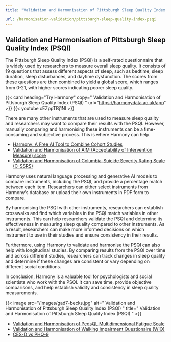 ```yaml
---
title: "Validation and Harmonisation of Pittsburgh Sleep Quality Index (PSQI)"

url: /harmonisation-validation/pittsburgh-sleep-quality-index-psqi
---
```


## Validation and Harmonisation of Pittsburgh Sleep Quality Index (PSQI)

The Pittsburgh Sleep Quality Index (PSQI) is a self-rated questionnaire that is widely used by researchers to measure overall sleep quality. It consists of 19 questions that assess different aspects of sleep, such as bedtime, sleep duration, sleep disturbances, and daytime dysfunction. The scores from these questions are then combined to yield a global score, which ranges from 0-21, with higher scores indicating poorer sleep quality.

{{< card heading="Try Harmony" copy=" Validation and Harmonisation of Pittsburgh Sleep Quality Index (PSQI) " url="https://harmonydata.ac.uk/app" >}}
{{< youtube cEZppTBj1NI >}}

There are many other instruments that are used to measure sleep quality and researchers may want to compare their results with the PSQI. However, manually comparing and harmonising these instruments can be a time-consuming and subjective process. This is where Harmony can help.

* [Harmony: A Free AI Tool to Combine Cohort Studies](/item-harmonisation/harmony-a-free-ai-tool-to-combine-cohort-studies)
* [Validation and Harmonisation of AIM (Acceptability of Intervention Measure) score](/harmonisation-validation/aim-acceptability-of-intervention-measure-score)
* [Validation and Harmonisation of Columbia-Suicide Severity Rating Scale (C-SSRS)](/harmonisation-validation/columbia-suicide-severity-rating-scale-c-ssrs)

Harmony uses natural language processing and generative AI models to compare instruments, including the PSQI, and provide a percentage match between each item. Researchers can either select instruments from Harmony's database or upload their own instruments in PDF form to compare.

By harmonising the PSQI with other instruments, researchers can establish crosswalks and find which variables in the PSQI match variables in other instruments. This can help researchers validate the PSQI and determine its effectiveness in measuring sleep quality compared to other instruments. As a result, researchers can make more informed decisions on which instrument to use in their studies and ensure consistency in their results.

Furthermore, using Harmony to validate and harmonise the PSQI can also help with longitudinal studies. By comparing results from the PSQI over time and across different studies, researchers can track changes in sleep quality and determine if these changes are consistent or vary depending on different social conditions.

In conclusion, Harmony is a valuable tool for psychologists and social scientists who work with the PSQI. It can save time, provide objective comparisons, and help establish validity and consistency in sleep quality measurements. 


{{< image src="/images/gad7-becks.jpg" alt=" Validation and Harmonisation of Pittsburgh Sleep Quality Index (PSQI) " title=" Validation and Harmonisation of Pittsburgh Sleep Quality Index (PSQI) " >}}









* [Validation and Harmonisation of PedsQL Multidimensional Fatigue Scale](/harmonisation-validation/pedsql-multidimensional-fatigue-scale)
* [Validation and Harmonisation of Walking Impairment Questionaire (WIQ)](/harmonisation-validation/walking-impairment-questionaire-wiq)
* [CES-D vs PHQ-9](/ces-d-vs-phq-9)